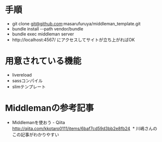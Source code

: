 # 手順
* git clone git@github.com:masarufuruya/middleman_template.git
* bundle install --path vendor/bundle
* bundle exec middleman server
* http://localhost:4567/ にアクセスしてサイトが立ち上がればOK

# 用意されている機能
* livereload
* sassコンパイル
* slimテンプレート

# Middlemanの参考記事
* Middlemanを使おう - Qiita http://qiita.com/kkotaro0111/items/6baf7cd59d3bb2e8fb24
  * 川嶋さんのこの記事がわかりやすい




